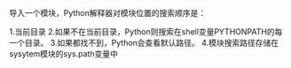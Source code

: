 导入一个模块，Python解释器对模块位置的搜索顺序是：

1.当前目录
2.如果不在当前目录，Python则搜索在shell变量PYTHONPATH的每一个目录。
3.如果都找不到，Python会查看默认路径。
4.模块搜索路径存储在sysytem模块的sys.path变量中
